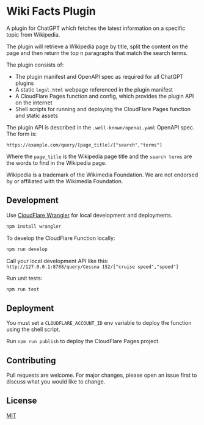 # Wiki Facts Plugin

A plugin for ChatGPT which fetches the latest information on a specific topic from Wikipedia. 

The plugin will retrieve a Wikipedia page by title, split the content on the page and then return the top n paragraphs that match the search terms.

The plugin consists of:
* The plugin manifest and OpenAPI spec as required for all ChatGPT plugins
* A static `legal.html` webpage referenced in the plugin manifest  
* A CloudFlare Pages function and config, which provides the plugin API on the internet
* Shell scripts for running and deploying the CloudFlare Pages function and static assets

The plugin API is described in the `.well-known/openai.yaml` OpenAPI spec. The form is:
```
https://example.com/query/[page_title]/["search","terms"]
```
Where the `page_title` is the Wikipedia page title and the `search terms` are the words to find in the Wikipedia page.

Wikipedia is a trademark of the Wikimedia Foundation. We are not endorsed by or affiliated with the Wikimedia Foundation.


## Development

Use [CloudFlare Wrangler](https://developers.cloudflare.com/workers/wrangler/install-and-update/) for local development and deployments.

```bash
npm install wrangler
```

To develop the CloudFlare Function locally:
```bash
npm run develop
``` 

Call your local development API like this:
`http://127.0.0.1:8788/query/Cessna 152/["cruise speed","speed"]`


Run unit tests:
```bash
npm run test
```


## Deployment

You must set a `CLOUDFLARE_ACCOUNT_ID` env variable to deploy the function using the shell script.

Run `npm run publish` to deploy the CloudFlare Pages project.

## Contributing

Pull requests are welcome. For major changes, please open an issue first
to discuss what you would like to change.

## License

[MIT](https://choosealicense.com/licenses/mit/)

